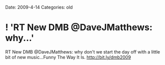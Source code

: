 Date: 2009-4-14
Categories: old

# ! 'RT New DMB @DaveJMatthews: why...'

RT New DMB @DaveJMatthews: why don't we start the day off with a little bit of new music...Funny The Way It Is. <a href="http://bit.ly/dmb2009" rel="nofollow">http://bit.ly/dmb2009</a>
